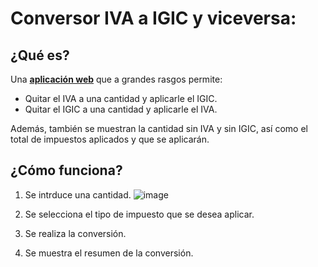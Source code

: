 # Conversor IVA a IGIC y viceversa:

## ¿Qué es?

Una **[aplicación web](https://borjaguanchesicilia.github.io/conversor-iva-igic-igic-iva/ "aplicación web")** que a grandes rasgos permite:

* Quitar el IVA a una cantidad y aplicarle el IGIC.
* Quitar el IGIC a una cantidad y aplicarle el IVA.

Además, también se muestran la cantidad sin IVA y sin IGIC, así como el total de impuestos aplicados y que se aplicarán.

## ¿Cómo funciona?

1. Se intrduce una cantidad.
![image](https://drive.google.com/uc?export=view&id=1ppSlcGwmd1eZtBp6T247YmlR7HCwMS9)

2. Se selecciona el tipo de impuesto que se desea aplicar.
3. Se realiza la conversión.
4. Se muestra el resumen de la conversión.

